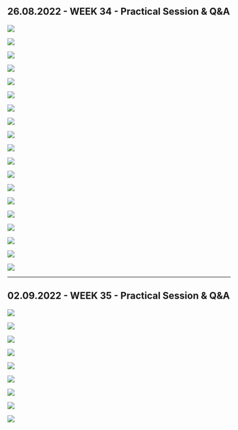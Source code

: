 ## 26.08.2022 - WEEK 34 - Practical Session & Q&A

![](assets/2022-08-26-21-08-24-image.png)

![](assets/2022-08-26-21-10-56-image.png)

![](assets/2022-08-26-21-12-11-image.png)

![](assets/2022-08-26-21-46-15-image.png)

![](assets/2022-08-26-21-51-31-image.png)

![](assets/2022-08-26-22-08-11-image.png)

![](assets/2022-08-26-22-15-02-image.png)

![](assets/2022-08-26-22-18-50-image.png)

![](assets/2022-08-26-22-20-41-image.png)

![](assets/2022-08-26-22-22-23-image.png)

![](assets/2022-08-26-22-22-30-image.png)

![](assets/2022-08-26-22-24-29-image.png)

![](assets/2022-08-26-22-25-09-image.png)

![](assets/2022-08-26-22-36-52-image.png)

![](assets/2022-08-26-23-09-03-image.png)

![](assets/2022-08-26-23-22-30-image.png)

![](assets/2022-08-26-23-28-10-image.png)

![](assets/2022-08-26-23-41-02-image.png)

![](assets/2022-08-26-23-49-22-image.png)

----

## 02.09.2022 - WEEK 35 - Practical Session & Q&A

![](assets/2022-09-02-21-22-44-image.png)

![](assets/2022-09-02-21-28-47-image.png)

![](assets/2022-09-02-21-34-37-image.png)



![](assets/2022-09-02-21-41-15-image.png)

![](assets/2022-09-02-21-45-03-image.png)

![](assets/2022-09-02-21-47-43-image.png)



![](assets/2022-09-02-21-53-48-image.png)

![](assets/2022-09-02-22-10-21-image.png)

![](assets/2022-09-02-22-07-56-image.png)
